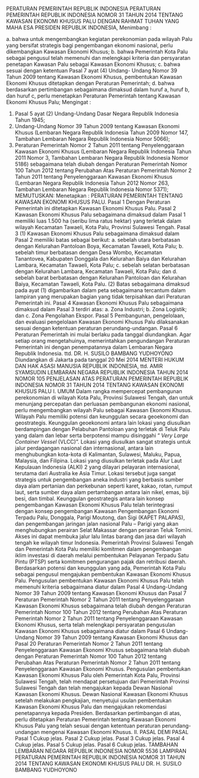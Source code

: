  PERATURAN PEMERINTAH REPUBLIK INDONESIA PERATURAN PEMERINTAH REPUBLIK INDONESIA NOMOR 31 TAHUN 2014 TENTANG KAWASAN EKONOMI KHUSUS PALU
DENGAN RAHMAT TUHAN YANG MAHA ESA PRESIDEN REPUBLIK INDONESIA,
Menimbang :

a. bahwa untuk mengembangkan kegiatan perekonomian pada wilayah Palu yang bersifat strategis bagi pengembangan ekonomi nasional, perlu dikembangkan Kawasan Ekonomi Khusus;
b. bahwa Pemerintah Kota Palu sebagai pengusul telah memenuhi dan melengkapi kriteria dan persyaratan penetapan Kawasan Palu sebagai Kawasan Ekonomi Khusus;
c. bahwa sesuai dengan ketentuan Pasal 7 ayat (4) Undang- Undang Nomor 39 Tahun 2009 tentang Kawasan Ekonomi Khusus, pembentukan Kawasan Ekonomi Khusus ditetapkan dengan Peraturan Pemerintah;
d. bahwa berdasarkan pertimbangan sebagaimana dimaksud dalam huruf a, huruf b, dan huruf c, perlu menetapkan Peraturan Pemerintah tentang Kawasan Ekonomi Khusus Palu;
Mengingat :

1. Pasal 5 ayat (2) Undang-Undang Dasar Negara Republik Indonesia Tahun 1945;
2. Undang-Undang Nomor 39 Tahun 2009 tentang Kawasan Ekonomi Khusus (Lembaran Negara Republik Indonesia Tahun 2009 Nomor 147, Tambahan Lembaran Negara Republik Indonesia Nomor 5066);
3. Peraturan Pemerintah Nomor 2 Tahun 2011 tentang Penyelenggaraan Kawasan Ekonomi Khusus (Lembaran Negara Republik Indonesia Tahun 2011 Nomor 3, Tambahan Lembaran Negara Republik Indonesia Nomor 5186) sebagaimana telah diubah dengan Peraturan Pemerintah Nomor 100 Tahun 2012 tentang Perubahan Atas Peraturan Pemerintah Nomor 2 Tahun 2011 tentang Penyelenggaraan Kawasan Ekonomi Khusus (Lembaran Negara Republik Indonesia Tahun 2012 Nomor 263, Tambahan Lembaran Negara Republik Indonesia Nomor 5371);
MEMUTUSKAN:
 Menetapkan : PERATURAN PEMERINTAH TENTANG KAWASAN EKONOMI KHUSUS PALU.
Pasal 1
Dengan Peraturan Pemerintah ini ditetapkan Kawasan Ekonomi Khusus Palu.
Pasal 2
Kawasan Ekonomi Khusus Palu sebagaimana dimaksud dalam Pasal 1 memiliki luas 1.500 ha (seribu lima ratus hektar) yang terletak dalam wilayah Kecamatan Tawaeli, Kota Palu, Provinsi Sulawesi Tengah.
Pasal 3
(1) Kawasan Ekonomi Khusus Palu sebagaimana dimaksud dalam Pasal 2 memiliki batas sebagai berikut:
a. sebelah utara berbatasan dengan Kelurahan Pantoloan Boya, Kecamatan Tawaeli, Kota Palu;
b. sebelah timur berbatasan dengan Desa Wombo, Kecamatan Tanantovea, Kabupaten Donggala dan Kelurahan Baiya dan Kelurahan Lambara, Kecamatan Tawaeli, Kota Palu;
c. sebelah selatan berbatasan dengan Kelurahan Lambara, Kecamatan Tawaeli, Kota Palu; dan
d. sebelah barat berbatasan dengan Kelurahan Pantoloan dan Kelurahan Baiya, Kecamatan Tawaeli, Kota Palu.
(2) Batas sebagaimana dimaksud pada ayat (1) digambarkan dalam peta sebagaimana tercantum dalam lampiran yang merupakan bagian yang tidak terpisahkan dari Peraturan Pemerintah ini.
Pasal 4
Kawasan Ekonomi Khusus Palu sebagaimana dimaksud dalam Pasal 3 terdiri atas:
a. Zona Industri;
b. Zona Logistik; dan
c. Zona Pengolahan Ekspor.
Pasal 5
Pembangunan, pengelolaan, dan evaluasi pengelolaan Kawasan Ekonomi Khusus Palu dilaksanakan sesuai dengan ketentuan peraturan perundang-undangan.
Pasal 6
Peraturan Pemerintah ini mulai berlaku pada tanggal diundangkan.
Agar setiap orang mengetahuinya, memerintahkan pengundangan Peraturan Pemerintah ini dengan penempatannya dalam Lembaran Negara Republik Indonesia. ttd. DR. H. SUSILO BAMBANG YUDHOYONO Diundangkan di Jakarta pada tanggal 20 Mei 2014 MENTERI HUKUM DAN HAK ASASI MANUSIA REPUBLIK INDONESIA, ttd. AMIR SYAMSUDIN LEMBARAN NEGARA REPUBLIK INDONESIA TAHUN 2014 NOMOR 105 PENJELASAN ATAS PERATURAN PEMERINTAH REPUBLIK INDONESIA NOMOR 31 TAHUN 2014 TENTANG KAWASAN EKONOMI KHUSUS PALU I. UMUM Dalam rangka mempercepat pembangunan perekonomian di wilayah Kota Palu, Provinsi Sulawesi Tengah, dan untuk menunjang percepatan dan perluasan pembangunan ekonomi nasional, perlu mengembangkan wilayah Palu sebagai Kawasan Ekonomi Khusus. Wilayah Palu memiliki potensi dan keunggulan secara geoekonomi dan geostrategis. Keunggulan geoekonomi antara lain lokasi yang diusulkan berdampingan dengan Pelabuhan Pantoloan yang terletak di Teluk Palu yang dalam dan lebar serta berpotensi mampu disinggahi “ _Very Large Container Vessel_ (VLCC)”. Lokasi yang diusulkan sangat strategis untuk jalur perdagangan nasional dan internasional, antara lain menghubungkan kota-kota di Kalimantan, Sulawesi, Maluku, Papua, Malaysia, dan Filipina. Lokasi yang diusulkan terletak pada Alur Laut Kepulauan Indonesia (ALKI) 2 yang dilayari pelayaran internasional, terutama dari Australia ke Asia Timur. Lokasi tersebut juga sangat strategis untuk pengembangan aneka industri yang berbasis sumber daya alam pertanian dan perkebunan seperti karet, kakao, rotan, rumput laut, serta sumber daya alam pertambangan antara lain nikel, emas, biji besi, dan timbal. Keunggulan geostrategis antara lain konsep pengembangan Kawasan Ekonomi Khusus Palu telah terintegrasi dengan konsep pengembangan Kawasan Pengembangan Ekonomi Terpadu Palu, Donggala, Parigi Moutong, dan Sigi (KAPET PALAPAS), dan pengembangan jaringan jalan nasional Palu – Parigi yang akan menghubungkan perairan Selat Makassar dengan perairan Teluk Tomini. Akses ini dapat membuka jalur lalu lintas barang dan jasa dari wilayah tengah ke wilayah timur Indonesia. Pemerintah Provinsi Sulawesi Tengah dan Pemerintah Kota Palu memiliki komitmen dalam pengembangan iklim investasi di daerah melalui pembentukan Pelayanan Terpadu Satu Pintu (PTSP) serta komitmen pengurangan pajak dan retribusi daerah. Berdasarkan potensi dan keunggulan yang ada, Pemerintah Kota Palu sebagai pengusul mengajukan pembentukan Kawasan Ekonomi Khusus Palu. Pengusulan pembentukan Kawasan Ekonomi Khusus Palu telah memenuhi kriteria sebagaimana diatur dalam Pasal 4 Undang-Undang Nomor 39 Tahun 2009 tentang Kawasan Ekonomi Khusus dan Pasal 7 Peraturan Pemerintah Nomor 2 Tahun 2011 tentang Penyelenggaraan Kawasan Ekonomi Khusus sebagaimana telah diubah dengan Peraturan Pemerintah Nomor 100 Tahun 2012 tentang Perubahan Atas Peraturan Pemerintah Nomor 2 Tahun 2011 tentang Penyelenggaraan Kawasan Ekonomi Khusus, serta telah melengkapi persyaratan pengusulan Kawasan Ekonomi Khusus sebagaimana diatur dalam Pasal 6 Undang- Undang Nomor 39 Tahun 2009 tentang Kawasan Ekonomi Khusus dan Pasal 20 Peraturan Pemerintah Nomor 2 Tahun 2011 tentang Penyelenggaraan Kawasan Ekonomi Khusus sebagaimana telah diubah dengan Peraturan Pemerintah Nomor 100 Tahun 2012 tentang Perubahan Atas Peraturan Pemerintah Nomor 2 Tahun 2011 tentang Penyelenggaraan Kawasan Ekonomi Khusus. Pengusulan pembentukan Kawasan Ekonomi Khusus Palu oleh Pemerintah Kota Palu, Provinsi Sulawesi Tengah, telah mendapat persetujuan dari Pemerintah Provinsi Sulawesi Tengah dan telah mengajukan kepada Dewan Nasional Kawasan Ekonomi Khusus. Dewan Nasional Kawasan Ekonomi Khusus setelah melakukan pengkajian, menyetujui usulan pembentukan Kawasan Ekonomi Khusus Palu dan mengajukan rekomendasi penetapannya kepada Presiden. Berdasarkan pertimbangan di atas, perlu ditetapkan Peraturan Pemerintah tentang Kawasan Ekonomi Khusus Palu yang telah sesuai dengan ketentuan peraturan perundang-undangan mengenai Kawasan Ekonomi Khusus. II. PASAL DEMI PASAL
Pasal 1
Cukup jelas.
Pasal 2
Cukup jelas.
Pasal 3
Cukup jelas.
Pasal 4
Cukup jelas.
Pasal 5
Cukup jelas.
Pasal 6
Cukup jelas. TAMBAHAN LEMBARAN NEGARA REPUBLIK INDONESIA NOMOR 5536 LAMPIRAN PERATURAN PEMERINTAH REPUBLIK INDONESIA NOMOR 31 TAHUN 2014 TENTANG KAWASAN EKONOMI KHUSUS PALU DR. H. SUSILO BAMBANG YUDHOYONO